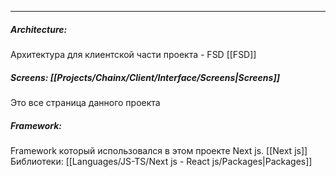 
___
##### Architecture: 
Архитектура для клиентской части проекта - FSD [[FSD]]
##### Screens: [[Projects/Chainx/Client/Interface/Screens|Screens]]
Это все страница данного проекта
##### Framework:
Framework который использовался в этом проекте Next js. [[Next js]]
Библиотеки: [[Languages/JS-TS/Next js - React js/Packages|Packages]]
